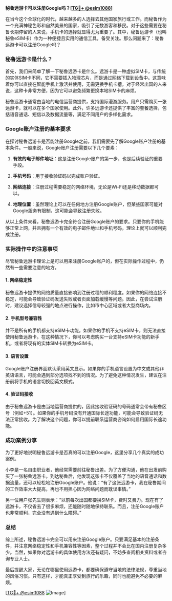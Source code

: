 **秘鲁远游卡可以注册Google吗？[[TG💪+ @esim1088](https://t.me/s/esim1088)]**

在当今这个全球化的时代，越来越多的人选择去其他国家旅行或工作。而秘鲁作为一个充满神秘色彩和自然美景的国家，吸引了无数游客和移民。对于这些需要在秘鲁长期停留的人来说，手机卡的选择就显得尤为重要了。其中，秘鲁远游卡（也叫秘鲁eSIM卡）作为一种便捷且实用的通信工具，备受关注。那么问题来了：秘鲁远游卡可以注册Google吗？

### 秘鲁远游卡是什么？

首先，我们来简单了解一下秘鲁远游卡是什么。远游卡是一种虚拟SIM卡，与传统的实体SIM卡不同，它不需要插入物理芯片，而是通过网络下载到设备中。这意味着你可以直接在智能手机上激活并使用，无需更换手机卡槽。对于经常出国的人来说，这种卡非常方便，因为它可以避免频繁更换本地SIM卡的麻烦。

秘鲁远游卡通常由当地的电信运营商提供，支持国际漫游服务。用户只需购买一张远游卡，就可以在多个国家使用。此外，许多远游卡还提供了丰富的套餐选择，包括语音通话、短信以及数据流量等，满足不同用户的多样化需求。

### Google账户注册的基本要求

在探讨秘鲁远游卡是否能注册Google之前，我们需要先了解Google账户注册的基本条件。一般来说，Google账户注册需要以下几个要素：

1. **有效的电子邮件地址**：这是注册Google账户的第一步，也是后续验证的重要手段。
   
2. **手机号码**：用于接收验证码以完成账户验证。
   
3. **网络连接**：注册过程需要稳定的网络环境，无论是Wi-Fi还是移动数据都可以。

4. **地理位置**：虽然理论上可以在任何地方注册Google账户，但某些国家可能对Google服务有限制，这可能会导致注册失败。

从以上条件来看，秘鲁远游卡完全符合注册Google账户的要求。只要你的手机能够正常上网，并且拥有一个有效的电子邮件地址和手机号码，理论上就可以顺利完成注册。

### 实际操作中的注意事项

尽管秘鲁远游卡理论上是可以用来注册Google账户的，但在实际操作过程中，仍然有一些需要注意的地方。

#### 1. 网络稳定性

秘鲁远游卡提供的网络质量直接影响到注册过程的顺利程度。如果你的网络连接不稳定，可能会导致验证码发送失败或者页面加载缓慢等问题。因此，在尝试注册时，建议选择信号较强的地点进行操作，比如市中心区域或者大型商场内。

#### 2. 手机型号兼容性

并不是所有的手机都支持eSIM卡功能。如果你的手机不支持eSIM卡，则无法直接使用秘鲁远游卡。在这种情况下，你可以考虑购买一台支持eSIM卡功能的新手机，或者将现有的实体SIM卡转换为eSIM卡。

#### 3. 语言设置

Google账户注册界面默认采用英文显示。如果你的手机语言设置为中文或其他非英语语言，可能会遇到部分选项找不到的情况。为了避免这种情况发生，建议在注册前将手机的语言切换回英文模式。

#### 4. 验证码接收

由于秘鲁远游卡是由当地运营商提供的，因此接收验证码的号码通常会带有秘鲁区号（例如+51）。如果你的手机号码没有开通国际长途功能，可能会导致验证码无法正常接收。为了解决这个问题，你可以提前联系运营商咨询如何启用国际长途功能。

### 成功案例分享

为了更好地说明秘鲁远游卡是否真的可以注册Google，这里分享几个真实的成功案例。

小李是一名自由职业者，他经常需要前往秘鲁出差。为了方便沟通，他在出发前购买了一张秘鲁远游卡。到达秘鲁后，他发现这张卡不仅覆盖了当地的语音通话和数据流量，还可以轻松地注册Google账户。他说：“有了这张远游卡，我在秘鲁期间的工作效率大大提高，再也不用担心因为网络问题而耽误事情。”

另一位用户张先生则表示：“以前每次出国都要换SIM卡，费时又费力。现在有了远游卡，不仅省去了很多麻烦，还能随时随地保持联系。而且，注册Google账户也非常顺利，完全没有遇到什么障碍。”

### 总结

综上所述，秘鲁远游卡完全可以用来注册Google账户。只要满足基本的注册条件，并注意网络稳定性和手机兼容性等因素，整个过程并不会比在国内注册复杂多少。当然，如果你对远游卡的具体使用方法还有疑问，不妨多查阅相关资料或者咨询专业人士。

最后提醒大家，无论在哪里使用远游卡，都要确保遵守当地的法律法规，尊重当地的风俗习惯。只有这样，才能真正享受到旅行的乐趣，同时也能避免不必要的麻烦。

[[TG💪+ @esim1088](https://t.me/s/esim1088) ![Image](https://i.postimg.cc/4NQfJmqS/Snipaste-2025-05-13-00-14-12.png)]